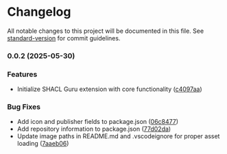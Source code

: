 # Changelog

All notable changes to this project will be documented in this file. See [standard-version](https://github.com/conventional-changelog/standard-version) for commit guidelines.

### 0.0.2 (2025-05-30)


### Features

* Initialize SHACL Guru extension with core functionality ([c4097aa](https://github.com/simonstey/vscode-shacl-guru/commit/c4097aa80ba691b0f560cf50ff531ac3572a592a))


### Bug Fixes

* Add icon and publisher fields to package.json ([06c8477](https://github.com/simonstey/vscode-shacl-guru/commit/06c8477f399b81c1386ae06d914bc462a42c0d04))
* Add repository information to package.json ([77d02da](https://github.com/simonstey/vscode-shacl-guru/commit/77d02dae01ae62156b5a4df6386895ac574d0cad))
* Update image paths in README.md and .vscodeignore for proper asset loading ([7aaeb06](https://github.com/simonstey/vscode-shacl-guru/commit/7aaeb0653e937e06fda8e141d875f75244b1dbfa))